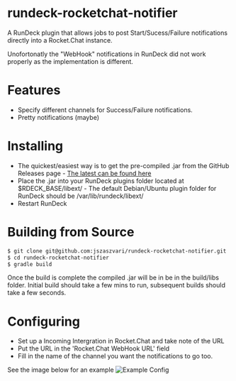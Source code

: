 # rundeck-rocketchat-notifier
A RunDeck plugin that allows jobs to post Start/Sucess/Failure notifications directly into a Rocket.Chat instance. 

Unofortonatly the "WebHook" notifications in RunDeck did not work properly as the implementation is different. 


# Features
* Specify different channels for Success/Failure notifications.  
* Pretty notifications (maybe)

# Installing
* The quickest/easiest way is to get the pre-compiled .jar from the GitHub Releases page -  [The latest can be found here](https://github.com/jszaszvari/rundeck-rocketchat-notifier/releases/download/v0.1/rundeck-rocketchat-notifier-0.1.jar) 
* Place the .jar into your RunDeck plugins folder located at $RDECK_BASE/libext/ - The default Debian/Ubuntu plugin folder for RunDeck should be /var/lib/rundeck/libext/
* Restart RunDeck

# Building from Source
```sh
$ git clone git@github.com:jszaszvari/rundeck-rocketchat-notifier.git
$ cd rundeck-rocketchat-notifier
$ gradle build
```
Once the build is complete the compiled .jar will be in be in the build/libs folder. Initial build should take a few mins to run, subsequent builds should take a few seconds.

# Configuring
* Set up a Incoming Intergration in Rocket.Chat and take note of the URL
* Put the URL in the 'Rocket.Chat WebHook URL' field 
* Fill in the name of the channel you want the notifications to go too. 

See the image below for an example
![Example Config](https://github.com/jszaszvari/rundeck-rocketchat-notifier/blob/master/config.png "Example Config")
